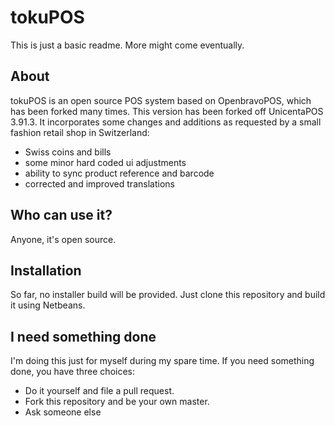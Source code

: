 tokuPOS
=========
This is just a basic readme. More might come eventually.

About
-----
tokuPOS is an open source POS system based on OpenbravoPOS, which has been forked many times. This version has been forked off UnicentaPOS 3.91.3.
It incorporates some changes and additions as requested by a small fashion retail shop in Switzerland:

- Swiss coins and bills
- some minor hard coded ui adjustments
- ability to sync product reference and barcode
- corrected and improved translations

Who can use it?
---------------
Anyone, it's open source.

Installation
------------
So far, no installer build will be provided. Just clone this repository and build it using Netbeans.

I need something done
---------------------
I'm doing this just for myself during my spare time. If you need something done, you have three choices:

- Do it yourself and file a pull request.
- Fork this repository and be your own master.
- Ask someone else